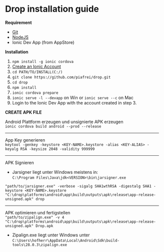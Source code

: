 # Drop installation guide

**Requirement**

* [Git](https://git-scm.com/)
* [NodeJS](https://nodejs.org/en/)
* Ionic Dev App (from AppStore)

**Installation**

1. `npm install -g ionic cordova`
3. [Create an Ionic Account](https://dashboard.ionicframework.com/signup)
4. `cd PATH/TO/INSTALL(C:/)`
5. `git clone https://github.com/piafrei/drop.git`
6. `cd drop`
7. `npm install`
8. `ionic cordova prepare`
9. `ionic serve -l --devapp` on Win or `ionic serve --c` on Mac
12. Login to the Ionic Dev App with the account created in step 3.

**CREATE APK FILE**

Android Plattform erzeugen und unsignierte APK erzeugen<br>
`ionic cordova build android --prod --release`

---

App Key generieren<br>
`keytool -genkey -keystore <KEY-NAME>.keystore -alias <KEY-ALIAS> -keyalg RSA -keysize 2048 -validity 999999`

---

APK Signieren<br>
- Jarsigner liegt unter Windows meistens in: <br>`C:\Program Files\Java\jdk<VERSION>\bin\jarsigner.exe`<br>

`"path/to/jarsigner.exe" -verbose -sigalg SHA1wthRSA -digestalg SHA1 -keystore <KEY-NAME>.keystore "C:\drop\platforms\android\app\build\outputs\apk\release\app-release-unsigned.apk" drop`<br>

---

APK optimieren und fertigstellen<br>
`"path/to/zipalign.exe" -v 4 "C:\drop\platforms\android\app\build\outputs\apk\release\app-release-unsigned.apk" Drop.apk`<br>

- Zipalign.exe liegt unter Windows unter  `C:\Users\hofherr\AppData\Local\Android\Sdk\build-tools\28.0.3\zipalign.exe`




